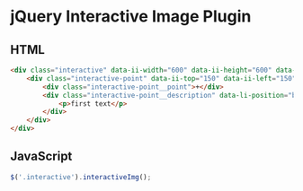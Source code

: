 # jQuery Interactive Image Plugin

## HTML

```html
<div class="interactive" data-ii-width="600" data-ii-height="600" data-ii-src="https://picsum.photos/600/600">
    <div class="interactive-point" data-ii-top="150" data-ii-left="150" data-ii-position="top">
        <div class="interactive-point__point">+</div>
        <div class="interactive-point__description" data-li-position="bottom">
            <p>first text</p>
        </div>
    </div>
</div>
```

## JavaScript

```javascript
$('.interactive').interactiveImg();
```